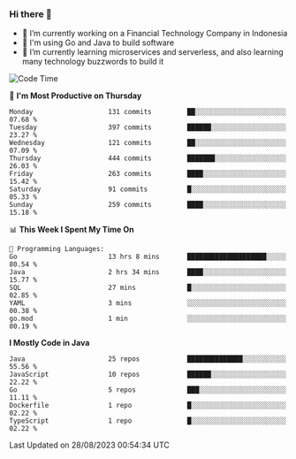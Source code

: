### Hi there 👋

<!--
**mazzama/mazzama** is a ✨ _special_ ✨ repository because its `README.md` (this file) appears on your GitHub profile.

Here are some ideas to get you started:

- 🔭 I’m currently working on ...
- 🌱 I’m currently learning ...
- 👯 I’m looking to collaborate on ...
- 🤔 I’m looking for help with ...
- 💬 Ask me about ...
- 📫 How to reach me: ...
- 😄 Pronouns: ...
- ⚡ Fun fact: ...
-->

- 🔭 I’m currently working on a Financial Technology Company in Indonesia
- :gun: I'm using Go and Java to build software
- 🌱 I’m currently learning microservices and serverless, and also learning many technology buzzwords to build it

<!--START_SECTION:waka-->
![Code Time](http://img.shields.io/badge/Code%20Time-2%2C870%20hrs%208%20mins-blue)

📅 **I'm Most Productive on Thursday** 

```text
Monday                   131 commits         ██░░░░░░░░░░░░░░░░░░░░░░░   07.68 % 
Tuesday                  397 commits         ██████░░░░░░░░░░░░░░░░░░░   23.27 % 
Wednesday                121 commits         ██░░░░░░░░░░░░░░░░░░░░░░░   07.09 % 
Thursday                 444 commits         ███████░░░░░░░░░░░░░░░░░░   26.03 % 
Friday                   263 commits         ████░░░░░░░░░░░░░░░░░░░░░   15.42 % 
Saturday                 91 commits          █░░░░░░░░░░░░░░░░░░░░░░░░   05.33 % 
Sunday                   259 commits         ████░░░░░░░░░░░░░░░░░░░░░   15.18 % 
```


📊 **This Week I Spent My Time On** 

```text
💬 Programming Languages: 
Go                       13 hrs 8 mins       ████████████████████░░░░░   80.54 % 
Java                     2 hrs 34 mins       ████░░░░░░░░░░░░░░░░░░░░░   15.77 % 
SQL                      27 mins             █░░░░░░░░░░░░░░░░░░░░░░░░   02.85 % 
YAML                     3 mins              ░░░░░░░░░░░░░░░░░░░░░░░░░   00.38 % 
go.mod                   1 min               ░░░░░░░░░░░░░░░░░░░░░░░░░   00.19 % 
```

**I Mostly Code in Java** 

```text
Java                     25 repos            ██████████████░░░░░░░░░░░   55.56 % 
JavaScript               10 repos            ██████░░░░░░░░░░░░░░░░░░░   22.22 % 
Go                       5 repos             ███░░░░░░░░░░░░░░░░░░░░░░   11.11 % 
Dockerfile               1 repo              █░░░░░░░░░░░░░░░░░░░░░░░░   02.22 % 
TypeScript               1 repo              █░░░░░░░░░░░░░░░░░░░░░░░░   02.22 % 
```




 Last Updated on 28/08/2023 00:54:34 UTC
<!--END_SECTION:waka-->
